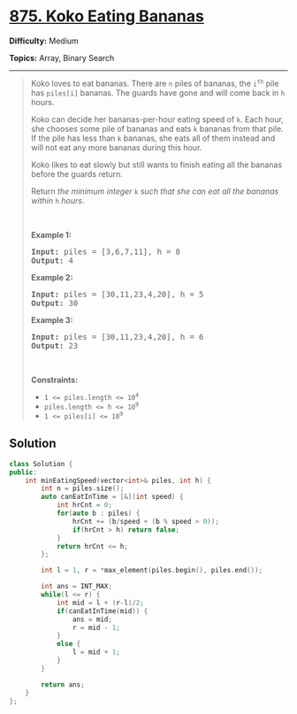 # [875. Koko Eating Bananas](https://leetcode.com/problems/koko-eating-bananas/)

**Difficulty:** Medium

**Topics:** Array, Binary Search

---



<blockquote>

<p>Koko loves to eat bananas. There are <code>n</code> piles of bananas, the <code>i<sup>th</sup></code> pile has <code>piles[i]</code> bananas. The guards have gone and will come back in <code>h</code> hours.</p>

<p>Koko can decide her bananas-per-hour eating speed of <code>k</code>. Each hour, she chooses some pile of bananas and eats <code>k</code> bananas from that pile. If the pile has less than <code>k</code> bananas, she eats all of them instead and will not eat any more bananas during this hour.</p>

<p>Koko likes to eat slowly but still wants to finish eating all the bananas before the guards return.</p>

<p>Return <em>the minimum integer</em> <code>k</code> <em>such that she can eat all the bananas within</em> <code>h</code> <em>hours</em>.</p>

<p>&nbsp;</p>
<p><strong class="example">Example 1:</strong></p>

<pre>
<strong>Input:</strong> piles = [3,6,7,11], h = 8
<strong>Output:</strong> 4
</pre>

<p><strong class="example">Example 2:</strong></p>

<pre>
<strong>Input:</strong> piles = [30,11,23,4,20], h = 5
<strong>Output:</strong> 30
</pre>

<p><strong class="example">Example 3:</strong></p>

<pre>
<strong>Input:</strong> piles = [30,11,23,4,20], h = 6
<strong>Output:</strong> 23
</pre>

<p>&nbsp;</p>
<p><strong>Constraints:</strong></p>

<ul>
	<li><code>1 &lt;= piles.length &lt;= 10<sup>4</sup></code></li>
	<li><code>piles.length &lt;= h &lt;= 10<sup>9</sup></code></li>
	<li><code>1 &lt;= piles[i] &lt;= 10<sup>9</sup></code></li>
</ul>


</blockquote>

## Solution
```cpp
class Solution {
public:
    int minEatingSpeed(vector<int>& piles, int h) {
        int n = piles.size();
        auto canEatInTime = [&](int speed) {
            int hrCnt = 0;
            for(auto b : piles) {
                hrCnt += (b/speed + (b % speed > 0));
                if(hrCnt > h) return false;
            }
            return hrCnt <= h;
        };

        int l = 1, r = *max_element(piles.begin(), piles.end());

        int ans = INT_MAX;
        while(l <= r) {
            int mid = l + (r-l)/2;
            if(canEatInTime(mid)) {
                ans = mid;
                r = mid - 1;
            }
            else {
                l = mid + 1;
            }
        }

        return ans;
    }
};
```
